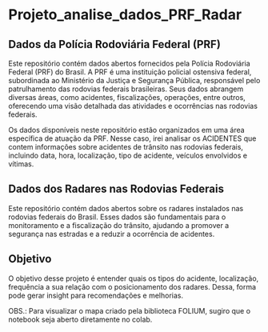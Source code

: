 # Projeto_analise_dados_PRF_Radar

## Dados da Polícia Rodoviária Federal (PRF)
Este repositório contém dados abertos fornecidos pela Polícia Rodoviária Federal (PRF) do Brasil. A PRF é uma instituição policial ostensiva federal, subordinada ao Ministério da Justiça e Segurança Pública, responsável pelo patrulhamento das rodovias federais brasileiras. Seus dados abrangem diversas áreas, como acidentes, fiscalizações, operações, entre outros, oferecendo uma visão detalhada das atividades e ocorrências nas rodovias federais.

Os dados disponíveis neste repositório estão organizados em uma área específica de atuação da PRF. Nesse caso, irei analisar os ACIDENTES que contem informações sobre acidentes de trânsito nas rodovias federais, incluindo data, hora, localização, tipo de acidente, veículos envolvidos e vítimas.

## Dados dos Radares nas Rodovias Federais
Este repositório contém dados abertos sobre os radares instalados nas rodovias federais do Brasil. Esses dados são fundamentais para o monitoramento e a fiscalização do trânsito, ajudando a promover a segurança nas estradas e a reduzir a ocorrência de acidentes.

## Objetivo
O objetivo desse projeto é entender quais os tipos do acidente, localização, frequência a sua relação com o posicionamento dos radares. Dessa, forma pode gerar insight para recomendações e melhorias. 

OBS.: Para visualizar o mapa criado pela biblioteca FOLIUM, sugiro que o notebook seja aberto diretamente no colab.
